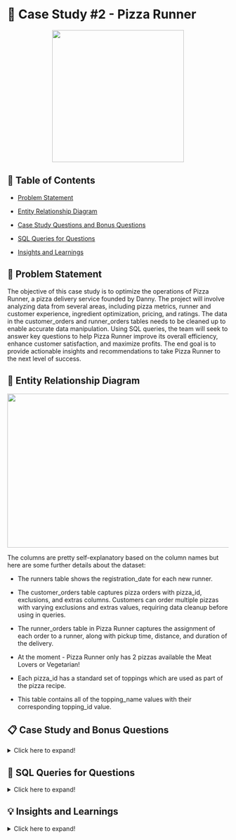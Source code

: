 # 🍕 Case Study #2 - Pizza Runner

<p align ="center">
 <img width="300" height="300" src="https://user-images.githubusercontent.com/121611397/233771885-06100aec-a370-474b-a0c7-50dcebcfb56e.png">
</p>


## 📕 Table of Contents

 -	[Problem Statement](https://github.com/itsadi08/8-Weeks-SQL-Challenge/edit/main/Case%20Study%20%232%20-%20Pizza%20Runner#-problem-statement)   

 - [Entity Relationship Diagram](https://github.com/itsadi08/8-Weeks-SQL-Challenge/edit/main/Case%20Study%20%232%20-%20Pizza%20Runner#-entity-relationship-diagram)

 -	[Case Study Questions and Bonus Questions](https://github.com/itsadi08/8-Weeks-SQL-Challenge/edit/main/Case%20Study%20%232%20-%20Pizza%20Runner#-case-study-and-bonus-questions)

 - [SQL Queries for Questions](https://github.com/itsadi08/8-Weeks-SQL-Challenge/edit/main/Case%20Study%20%232%20-%20Pizza%20Runner#-sql-queries-for-questions)
 
 -	[Insights and Learnings](https://github.com/itsadi08/8-Weeks-SQL-Challenge/edit/main/Case%20Study%20%232%20-%20Pizza%20Runner#-insights-and-learnings)

## 📝 Problem Statement

The objective of this case study is to optimize the operations of Pizza Runner, a pizza delivery service founded by Danny. The project will involve analyzing data from several areas, including pizza metrics, runner and customer experience, ingredient optimization, pricing, and ratings. The data in the customer_orders and runner_orders tables needs to be cleaned up to enable accurate data manipulation. Using SQL queries, the team will seek to answer key questions to help Pizza Runner improve its overall efficiency, enhance customer satisfaction, and maximize profits. The end goal is to provide actionable insights and recommendations to take Pizza Runner to the next level of success.

## 🔐 Entity Relationship Diagram

<p align ="center">
 <img width="700" height="350" src="https://user-images.githubusercontent.com/121611397/233772164-adab2253-58aa-495b-b1a8-f228ebbb3d00.png">
</p>

The columns are pretty self-explanatory based on the column names but here are some further details about the dataset:

- The runners table shows the registration_date for each new runner.

- The customer_orders table captures pizza orders with pizza_id, exclusions, and extras columns. Customers can order multiple pizzas with varying exclusions and extras values, requiring data cleanup before using in queries.

- The runner_orders table in Pizza Runner captures the assignment of each order to a runner, along with pickup time, distance, and duration of the delivery.

- At the moment - Pizza Runner only has 2 pizzas available the Meat Lovers or Vegetarian!

- Each pizza_id has a standard set of toppings which are used as part of the pizza recipe.

- This table contains all of the topping_name values with their corresponding topping_id value.

## 📋 Case Study and Bonus Questions

<details>
<summary>
Click here to expand!
</summary>
  
### A. Pizza Metrics

1. How many pizzas were ordered?
2. How many unique customer orders were made?
3. How many successful orders were delivered by each runner?
4. How many of each type of pizza was delivered?
5. How many Vegetarian and Meatlovers were ordered by each customer?
6. What was the maximum number of pizzas delivered in a single order?
7. For each customer, how many delivered pizzas had at least 1 change and how many had no changes?
8. How many pizzas were delivered that had both exclusions and extras?
9. What was the total volume of pizzas ordered for each hour of the day?
10. What was the volume of orders for each day of the week?

---
### B. Runner and Customer Experience

1. How many runners signed up for each 1 week period? (i.e. week starts 2021-01-01)
2. What was the average time in minutes it took for each runner to arrive at the Pizza Runner HQ to pickup the order?
3. Is there any relationship between the number of pizzas and how long the order takes to prepare?
4. What was the average distance travelled for each customer?
5. What was the difference between the longest and shortest delivery times for all orders?
6. What was the average speed for each runner for each delivery and do you notice any trend for these values?
7. What is the successful delivery percentage for each runner?

---
### C. Ingredient Optimisation

1. What are the standard ingredients for each pizza?
2. What was the most commonly added extra?
3. What was the most common exclusion?
4. Generate an order item for each record in the customers_orders table in the format of one of the following:
    * ```Meat Lovers```
    * ```Meat Lovers - Exclude Beef```
    * ```Meat Lovers - Extra Bacon```
    * ```Meat Lovers - Exclude Cheese, Bacon - Extra Mushroom, Peppers```
5. Generate an alphabetically ordered comma separated ingredient list for each pizza order from the customer_orders table and add a 2x in front of any relevant ingredients
    * For example: ```"Meat Lovers: 2xBacon, Beef, ... , Salami"```
6. What is the total quantity of each ingredient used in all delivered pizzas sorted by most frequent first?

---
### D. Pricing and Ratings

1. If a Meat Lovers pizza costs $12 and Vegetarian costs $10 and there were no charges for changes - how much money has Pizza Runner made so far if there are no delivery fees?
2. What if there was an additional $1 charge for any pizza extras?
    * Add cheese is $1 extra
3. The Pizza Runner team now wants to add an additional ratings system that allows customers to rate their runner, how would you design an additional table for this new dataset - generate a schema for this new table and insert your own data for ratings for each successful customer order between 1 to 5.
4. Using your newly generated table - can you join all of the information together to form a table which has the following information for successful deliveries?
    * ```customer_id```
    * ```order_id```
    * ```runner_id```
    * ```rating```
    * ```order_time```
    * ```pickup_time```
    * Time between order and pickup
    * Delivery duration
    * Average speed
    * Total number of pizzas
5. If a Meat Lovers pizza was $12 and Vegetarian $10 fixed prices with no cost for extras and each runner is paid $0.30 per kilometre traveled - how much money does Pizza Runner have left over after these deliveries?

---
### E. Bonus questions

If Danny wants to expand his range of pizzas - how would this impact the existing data design? Write an ```INSERT``` statement to demonstrate what would happen if a new ```Supreme``` pizza with all the toppings was added to the Pizza Runner menu?

---
	
</details>

## 🔎 SQL Queries for Questions

<details>
<summary>
Click here to expand!
</summary>

## A. Pizza Metrics
	
### Data cleaning
  
  * Create a new table ```customer_ordersnew``` from ```customer_orders``` table:
	
  	* Convert the ```blank``` text values in ```exclusions``` and ```extras``` into null ```''```.

```sql	
drop table if exists customer_ordersnew;
create table customer_ordersnew as
(select order_id, customer_id, pizza_id, exclusions, extras, order_time 
from customer_orders);
								 
update customer_ordersnew
set exclusions=case when exclusions ='No Record' then null else exclusions end,
extras=case when extras='No Record' then null else extras end;
```
![image](https://user-images.githubusercontent.com/121611397/233773193-3adb31fe-89ae-432a-b9dd-5898ce9dce5e.png)


  * Create a new table ```runner_ordersnew``` from ```runner_orders``` table:
  	* Convert ```'null'``` text values in ```pickup_time```, ```duration```,```distance``` and ```cancellation``` into ```null``` values. 
	* Cast ```pickup_time``` to TIMESTAMP.
	* Cast ```distance``` to FLOAT.
	* Cast ```duration``` to INT.
	
```sql	

drop table if exists runner_ordersnew;
create table runner_ordersnew as 
(select order_id, runner_id, pickup_time,
case
 when distance like '%km' then trim('km' from distance)else distance end as distance,
case
 when duration like '%minutes' then trim('minutes' from duration)
 when duration like '%mins' then trim('mins' from duration)
 when duration like '%minute' then trim('minute' from duration)
else duration end as duration, 
cancellation 
from runner_orders);

update runner_ordersnew
set pickup_time = case when pickup_time ='null' then null  else pickup_time end,
distance = case  when distance= 'null' then null else distance end,
duration = case  when duration ='null' then null else duration end,
cancellation = case when cancellation ='null' then null else cancellation end,

update runner_ordersnew
set cancellation = case when cancellation ='' then null else cancellation end;

alter table runner_ordersnew
alter column pickup_time type timestamp USING TO_TIMESTAMP(pickup_time, 'YYYY-MM-DD HH24:MI:SS'),
alter column distance type decimal USING CAST(distance AS DECIMAL),
alter column duration type int USING CAST(duration AS int) ;
```
	
![image](https://user-images.githubusercontent.com/121611397/233773272-e6348049-c168-4e85-98b1-4cd55d927027.png)

---
 
### Q1. How many pizzas were ordered? 
	
- Including cancelled orders(if cancelled orders excluded then 12)
	
```sql
 select count(order_id)as Total_Pizzas_Ordered from customer_ordersnew; 
```
![image](https://user-images.githubusercontent.com/121611397/233773752-41aa619c-dc24-4b9b-b9d5-f1a9e30227f1.png)
  
### Q2. How many unique customer orders were made?
	
```sql
 select count(distinct order_id)as Total_Orders from customer_ordersnew;
```	
![image](https://user-images.githubusercontent.com/121611397/233773960-73e89869-250b-4f45-b798-6a651b60a28f.png)
	
### Q3. How many successful orders were delivered by each runner? 
	
```sql
select runner_id,count(order_id) as Successful_orders from runner_ordersnew
where cancellation is null
group by runner_id;
```
![image](https://user-images.githubusercontent.com/121611397/233773988-14294256-b1f0-4e34-b295-e56ee343b9e0.png)
	
### Q4. How many of each type of pizza was delivered? 
	
```sql
select pizza_name,count(pizza_id) as No_of_Pizzas from customer_ordersnew
join pizza_names using (pizza_id)
join runner_ordersnew  using(order_id)
where cancellation is null
group by pizza_name; 
```	
![image](https://user-images.githubusercontent.com/121611397/233774028-ff06172f-d56d-4f88-8dee-c5372073b236.png)
	
### Q5 How many Vegetarian and Meatlovers were ordered by each customer?
	
```sql	
select customer_id,pizza_name,count(pizza_id) as No_of_Pizzas from customer_ordersnew
join pizza_names using (pizza_id)
join runner_ordersnew  using(order_id)
where cancellation is null
group by customer_id,pizza_name;	
```	
![image](https://user-images.githubusercontent.com/121611397/233774169-83b5407e-6b9b-4912-8c6c-6e8aaeb3495b.png)
	
### Q6 What was the maximum number of pizzas delivered in a single order?

```sql	
select order_id ,count(pizza_id) as No_of_Pizzas_Ordered from customer_ordersnew
join runner_ordersnew  using(order_id)
group by order_id 
order by No_of_Pizzas_Ordered desc
limit 1;
```
![image](https://user-images.githubusercontent.com/121611397/233774190-21e04f3d-a3ee-40e6-be34-0de32239c770.png)
	
### Q7 For each customer, how many delivered pizzas had at least 1 change and how many had no changes?

```sql
select customer_id,count(order_id)as total_orders,sum(case when exclusions is not null or extras is not null then 1 
else 0 end )as AleastOneChange,sum(case when exclusions is null and extras is null then 1 
else 0 end )as NoChange
from customer_ordersnew 
join runner_ordersnew  using(order_id)
where cancellation is null   
group by customer_id;
```
![image](https://user-images.githubusercontent.com/121611397/233774213-81d22b49-08e1-4d8f-9abd-76a4a7e2caf9.png)
	
### Q8 How many pizzas were delivered that had both exclusions and extras?
	
```sql
select count(pizza_id) as Exclusion_Extra_Pizza
from customer_ordersnew 
join runner_ordersnew  using(order_id)
where exclusions is not null and extras is not null and cancellation is null
```
![image](https://user-images.githubusercontent.com/121611397/233774356-3c643fce-2379-44be-9c19-766961b3c06b.png)
	
### Q9 What was the total volume of pizzas ordered for each hour of the day?
	
- Including cancelled orders
	
```sql	
select extract (hour from order_time) as hour,count(order_id)as Total_Pizzas from customer_ordersnew
group by extract (hour from order_time)
order by extract (hour from order_time)
```
![image](https://user-images.githubusercontent.com/121611397/233774378-90027b3e-5e2d-4f3b-a917-308a3b805955.png)
	
### Q10 What was the volume of orders for each day of the week?
	
- Including cancelled orders
	
```sql	
select to_char(order_time,'Day') as DailyData,count(order_id)as Total_Pizzas from customer_ordersnew
group by to_char(order_time,'Day')
order by Total_Pizzas desc
```	
![image](https://user-images.githubusercontent.com/121611397/233774434-e80aaf30-29a2-447e-8151-89455a1d57c6.png)
	
---
## B. Runner and Customer Experience
	
### Q1. How many runners signed up for each 1 week period? (i.e. week starts 2021-01-01)

```sql
select extract(week from registration_date+interval '1 week') as Week_number,count(runner_id) as Total_Registration
from runners
group by extract(week from registration_date+interval '1 week')
order by Week_number;
```
![image](https://user-images.githubusercontent.com/121611397/233777072-9e228cfd-3ba4-4e6f-9d1e-750111048f24.png)

### Q2 What was the average time in minutes it took for each runner to arrive at the Pizza Runner HQ to pickup the order?

```sql
with cte as(select runner_id,avg(pickup_time-order_time) as Avg_time from runner_ordersnew
join customer_ordersnew using (order_id)
group by runner_id)
select runner_id, round(extract(minutes from Avg_time),2) as Avg_time_ from cte;

![image](https://user-images.githubusercontent.com/121611397/233777099-1db64006-28dc-4807-a22d-9f9f93e8c584.png)	
	
### Q3 Is there any relationship between the number of pizzas and how long the order takes to prepare?
	
```sql
with cte as(select order_id,count(order_id) as  total_pizza,avg(pickup_time-order_time) as Prep_time from runner_ordersnew
join customer_ordersnew using (order_id)
where cancellation is null
group by order_id)	
select total_pizza, round(avg(extract(minutes from Prep_time)),0) as Avg_time_ from cte 
group by total_pizza;
```
![image](https://user-images.githubusercontent.com/121611397/233777148-3e7671f4-3bf6-48b5-aff2-1a7846d30992.png)	

### Q4 What was the average distance travelled for each customer?
	
```sql
select customer_id,round(avg(distance),2) as Average_Distance_Travelled_inKM from runner_ordersnew
join customer_ordersnew using (order_id)
group by customer_id
order by customer_id;
```
![image](https://user-images.githubusercontent.com/121611397/233777180-ba90b8f9-6854-4101-9b9a-56a3a5d6645a.png)

### Q5 What was the difference between the longest and shortest delivery times for all orders?
	
```sql
select max(duration)as slowest_delivery_time,min(duration) as fastest_delivery_time,
max(duration)- min(duration) as Difference from runner_ordersnew;
```
![image](https://user-images.githubusercontent.com/121611397/233777232-3410cb48-2a8d-40d8-bc9e-ab4cd981fa5f.png)

### Q6 What was the average speed for each runner for each delivery and do you notice any trend for these values?
	
```sql	
select order_id,runner_id,round(avg (distance*60/duration),2) as Speed_kmph from runner_ordersnew
where distance<>0
group by order_id,runner_id
order by order_id;	
```
![image](https://user-images.githubusercontent.com/121611397/233777254-cd04dedc-4a7a-49fd-bd7d-eecde7cca85b.png)
	
### Q7 What is the successful delivery percentage for each runner?
	
```sql	
select runner_id,concat(count(distance)*100/count(order_id),'%') as Delivery_percentage 
from runner_ordersnew
group by runner_id
order by runner_id
select distinct(date_format(week_date, '%W')) as dayofweek from cleaned_weekly_sales;
```
![image](https://user-images.githubusercontent.com/121611397/233777271-ef6b4a6d-b014-443a-9ef1-b4411bbf685e.png)

---
## C. Ingredient Optimisation
	
### Data cleaning
	
** Create a new table ```pizza_recipesnew``` to separate ```toppings``` into multiple rows**
  
  ```sql
create table pizza_recipesnew (pizza_id integer,toppings integer);
INSERT INTO pizza_recipesnew (pizza_id, toppings)
  VALUES (1, 1), (1, 2), (1, 3), (1, 4), (1, 5), (1, 6), (1, 8), (1, 10),
  (2, 4), (2, 6), (2, 7), (2, 9), (2, 11), (2, 12);
```
 ![image](https://user-images.githubusercontent.com/121611397/233777515-140cc83d-a9a6-401d-b873-44ba4c212f53.png)

### Q1. What are the standard ingredients for each pizza?
  
```sql
select pizza_name,string_agg(topping_name,', ') as Standard_Ingredient
from pizza_recipesnew 
join pizza_names 
using (pizza_id)
join pizza_toppings on pizza_recipesnew.toppings=pizza_toppings.topping_id
group by pizza_name
order by pizza_name;
```
![image](https://user-images.githubusercontent.com/121611397/233790646-b5842873-c95e-46fe-82a3-f05ec4649263.png)

  
 ### Q2. What was the most commonly added extra?
  
 ```sql
with cte as(select unnest(string_to_array(extras, ',')):: int as ext_top,count(*) as Occurence_count
from Customer_ordersnew c
where extras is not null
group by ext_top)
select topping_name as Extra_topping,Occurence_count from cte
join pizza_toppings p on
cte.ext_top = p.topping_id
order by Occurence_count desc;
 ```
![image](https://user-images.githubusercontent.com/121611397/233790691-7ad1043a-9610-4aa6-8138-7d72bcd060a9.png)

 
### Q3. What was the most common exclusion?
  
```sql
with cte as(select unnest(string_to_array(exclusions, ',')):: int as exclu_top,count(*) as Occurence_count
from Customer_ordersnew c
where exclusions is not null
group by exclu_top)
select topping_name as Exclusion_topping,Occurence_count from cte
join pizza_toppings p on
cte.exclu_top = p.topping_id
order by Occurence_count desc;
```
![image](https://user-images.githubusercontent.com/121611397/233790732-39fbf645-27ae-4317-b37e-e7482ac5a0ef.png)

 
### Q4.Generate an order item for each record in the ```customers_orders``` table in the format of one of the following
* ```Meat Lovers```
* ```Meat Lovers - Exclude Beef```
* ```Meat Lovers - Extra Bacon```
* ```Meat Lovers - Exclude Cheese, Bacon - Extra Mushroom, Peppers```
	
```sql
with cte as (select*,row_number()over()as rn from customer_ordersnew),
cte2 as(select rn,order_id,pizza_name,cte.pizza_id,customer_id,order_time,
      	case when cte.exclusions!='null' and topping_id in (select unnest(string_to_array(cte.exclusions,',')::int [])) 
		then topping_name end as exclusion_toppings,
      	case when cte.extras !='null' and topping_id in (select unnest(string_to_array(cte.extras,',')::int [])) 
		then topping_name end as extra_toppings
	from pizza_toppings as t,cte
    join pizza_names on cte.pizza_id=pizza_names.pizza_id
    group by 
      	 rn,
      	 order_id,
     	 pizza_name,customer_id,
	 	 cte.pizza_id ,order_time,
      	 exclusion_toppings,
      	 extra_toppings)
select
order_id,customer_id,cte2.pizza_id,order_time,
concat(pizza_name,
	   ' ',
	  case when count(exclusion_toppings)>0 then '-Exclude ' else '' end,
	  string_agg(exclusion_toppings,', '),
	  case when count(extra_toppings)>0 then '-Extra ' else '' end ,
	  string_agg(extra_toppings,', '))as ingredients_list
	  from cte2
	  group by order_id,pizza_name,customer_id,order_time,cte2.pizza_id,cte2.rn
	  order by rn;
```
![image](https://user-images.githubusercontent.com/121611397/233804066-03444148-0f14-480b-b4a9-068d52714350.png)

  	
### Q5. Generate an alphabetically ordered comma separated ingredient list for each pizza order from the ```customer_orders``` table and add a 2x in front of any relevant ingredients.
* For example: ```"Meat Lovers: 2xBacon, Beef, ... , Salami"```	
	
```sql

```
	
### Q6. What is the total quantity of each ingredient used in all delivered pizzas sorted by most frequent first?
	
```sql
with std as(select topping_name,count(toppings) as std_Occurence_count from pizza_recipesnew pr
join pizza_toppings pt on pr.toppings=pt.topping_id
join customer_ordersnew  co using(pizza_id)
join runner_ordersnew ro on ro.order_id=co.order_id
where pizza_id in (1,2) and cancellation is null
group by topping_name
order by count(toppings)desc),
extra as(
select topping_name,extra_count from (select unnest(string_to_array(extras, ',')):: int as topping_id,count(*) as extra_count
from Customer_ordersnew c
where extras is not null and order_id not in (6,9)
group by topping_id)t
join pizza_toppings p on
t.topping_id = p.topping_id
order by extra_count desc),
exclusion as(
select topping_name,exclude_count from (select unnest(string_to_array(exclusions, ',')):: int as topping_id,count(*) as exclude_count
from Customer_ordersnew c
where exclusions is not null and order_id not in (6,9)
group by topping_id)t
join pizza_toppings p on
t.topping_id = p.topping_id
order by exclude_count desc)
, total as (
select std.topping_name,std_Occurence_count, extra_count,exclude_count from std
left join extra on std.topping_name=extra.topping_name
left join exclusion on std.topping_name=exclusion.topping_name)

select total.topping_name,(std_Occurence_count+coalesce(extra_count,0)-coalesce(exclude_count,0)) as Total_ingredients from total
order by Total_ingredients desc
```	
![image](https://user-images.githubusercontent.com/121611397/233807536-efdf5829-c810-486f-b215-bf32eec94f06.png)
	
---  
## D. Pricing and Ratings
	
### Q1. If a Meat Lovers pizza costs $12 and Vegetarian costs $10 and there were no charges for changes - how much money has Pizza Runner made so far if there are no delivery fees?

```sql
select sum(case when pizza_id = 1 then 12 else 10 end) as TotalAmount
from runner_ordersnew 
join customer_ordersnew
using(order_id)
where cancellation is null;
```
![image](https://user-images.githubusercontent.com/121611397/233802987-da48253a-025c-468a-b041-9bdfe2cbd651.png)

---
### Q2. What if there was an additional $1 charge for any pizza extras?
* Add cheese is $1 extra
	
```sql
with std_total as (select sum(case when pizza_id = 1 then 12 else 10 end) as TotalAmount
from runner_ordersnew 
join customer_ordersnew
using(order_id)
where cancellation is null),
extras as (select sum(case when topping_id=4 then extra_count*2 else extra_count*1 end) as extras_sum
		   from (select unnest(string_to_array(extras, ',')):: int as topping_id,count(*) as extra_count
from Customer_ordersnew c
where extras is not null and order_id not in (6,9)
group by topping_id)t)
select TotalAmount+extras_sum as total_amount from std_total,extras
```
![image](https://user-images.githubusercontent.com/121611397/233808249-6f68cb1a-11e2-47f3-87e4-bd4f48a4814c.png)


### Q3. The Pizza Runner team now wants to add an additional ratings system that allows customers to rate their runner, how would you design an additional table for this new dataset - generate a schema for this new table and insert your own data for ratings for each successful customer order between 1 to 5.
	
```sql
drop table if exists ratings;
create table ratings (
order_id integer,
rating integer);
insert into ratings
(order_id, rating)
values
(1,4),
(2,5),
(3,3),
(4,5),
(5,2),
(6,null),
(7,3),
(9,null),
(8,4),
(10,4);

 SELECT *
 FROM ratings;
	
 ```
![image](https://user-images.githubusercontent.com/121611397/233802951-d4cb9496-0925-4d4e-9626-06a43c0533a4.png)

### Q4. Using your newly generated table - can you join all of the information together to form a table which has the following information for successful deliveries?
* ```customer_id```
* ```order_id```
* ```runner_id```
* ```rating```
* ```order_time```
* ```pickup_time```
* Time between order and pickup
* Delivery duration
* Average speed
* Total number of pizzas

```sql
Select customer_id,o.order_id,runner_id,rating,order_time,pickup_time,
--extract (minute from 
(pickup_time-order_time)as Time_between_order_pickup, duration as Delivery_duration,
round((distance*60/duration),2) as Average_speed,count(pizza_id) as Total_number_of_pizzas
from customer_ordersnew o
join runner_ordersnew using (order_id)
join ratings using (order_id)
where cancellation is null
group by customer_id,o.order_id,runner_id,rating,order_time,pickup_time,
extract (minute from (pickup_time-order_time)), duration,
(distance*60/duration);
  ```
![image](https://user-images.githubusercontent.com/121611397/233802764-c10b85e3-7fdd-463c-88cb-7bf0afec2b27.png)


### Q5. If a Meat Lovers pizza was $12 and Vegetarian $10 fixed prices with no cost for extras and each runner is paid $0.30 per kilometre traveled - how much money does Pizza Runner have left over after these deliveries?
	
```sql
with total_price as (select sum(case when pizza_id = 1 then 12 else 10 end) as total_amount
from runner_ordersnew 
join customer_ordersnew
using(order_id)
where cancellation is null),
delivery_charges as(select sum(distance)*0.3 as delivery_cost from runner_ordersnew)
select round((total_amount-delivery_cost),1) money_left from total_price,delivery_charges
```
![image](https://user-images.githubusercontent.com/121611397/233802895-30220231-0142-4095-bdc2-7859d3d7c90e.png)
	
---	
## 🔥 Bonus Questions

#### If Danny wants to expand his range of pizzas - how would this impact the existing data design? Write an INSERT statement to demonstrate what would happen if a new      Supreme pizza with all the toppings was added to the Pizza Runner menu?

```sql
Create table pizza_namesnew as Select* from pizza_names

insert into pizza_namesnew (pizza_id, pizza_name)
values (3, 'Supreme');

Create table pizza_recipesnew1 as Select* from pizza_recipesnew

INSERT INTO pizza_recipesnew1 (pizza_id, toppings)
VALUES (3,1),(3,2),(3,3),(3,4),(3,5),(3,6),(3,7),(3,8),(3,9),(3,10),(3,11),(3,12);
	
```
 * Showing 15 rows out of total 26 rows.
	
  ![image](https://user-images.githubusercontent.com/121611397/233804546-b821bf94-427a-4d81-8dfe-5e7bd42f78fd.png)

</details> 
  
## 💡 Insights and Learnings


<details>
<summary>
Click here to expand!
</summary>

 <br> 
 
 
 * Insights into customer preferences and ordering patterns at the restaurant:
	
      * ```Meatlover_pizzas``` are more ```popular``` than vegetarian pizzas, with 75% of total orders being for meatlovers. 
	
      * ```Standard_pizzas``` with standard toppings are also a ```popular_choice```, accounting for almost 50% of all orders.
	
      * ```Wednesdays``` and ```Saturdays``` are the ```busiest_days```, with 5 orders placed each.
	
      * ```Orders were placed at different times of the day```, including lunchtime (1 pm), in the evening (around 6 pm), and late at night (11 pm).
	
* Insights into delivery operations and performance of runners at the restaurant:	
	
     * ```Runner 3 arrives at the restaurant in 10 minutes on average```, while Runner 1 and Runner 2 take 15 and 23 minutes respectively to arrive. This information 		can help the restaurant optimize their delivery operations by assigning deliveries to the fastest runner to ensure timely delivery of orders to their 		  customers.
	
     * On average, a ```single pizza takes 11-12 minutes to prepare```, but this time can increase if the quantity is more. However, the average time to prepare a 	  pizza drops to 9-10 minutes when quantity is more.
	
     * ```Orders are coming from an average distance of 10 km to 25 km```, with Runner 2 covering the most distance of approximately 24 km, while Runner 3 covered only 	10 km.
	
     * The ```shortest delivery time was 10 minutes```, and the ```longest delivery time was 40 minutes```, with an ```average speed of around 45 km/hr per order```.
	
     * ```Runner 1 has a 100% successful delivery record```, while Runner 2 and Runner 3 have a 75% and 50% success rate respectively, due to order cancellations.
	
     * Runner 2's speed of 94 km/hr for order #8 is way too fast compared to other deliveries. It is possible that there is a misspelling error in the distance for the       customer with ID 102, and the actual distance to their address is 13.4 km, not 23.4 km 
	
The most poplular extra ingredient is bacon. It was added as extra to 4 pizzas
The most common exclusion is cheese. It was excluded from 4 pizzas
 
### Learnings....!!!
 
After analysing this case study, I have gained a strong understanding of the following concepts:

-Common Table Expressions.
 
-Group By Aggregates.
 
-Window Functions for ranking and row number.
 
-Joins with using keyword.
 
-Case Function with between and date function.



</details>



